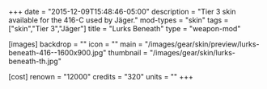 +++
date = "2015-12-09T15:48:46-05:00"
description = "Tier 3 skin available for the 416-C used by Jäger."
mod-types = "skin"
tags = ["skin","Tier 3","Jäger"]
title = "Lurks Beneath"
type = "weapon-mod"

[images]
  backdrop = ""
  icon = ""
  main = "/images/gear/skin/preview/lurks-beneath-416--1600x900.jpg"
  thumbnail = "/images/gear/skin/lurks-beneath-th.jpg"

[cost]
  renown = "12000"
  credits = "320"
  units = ""
+++
